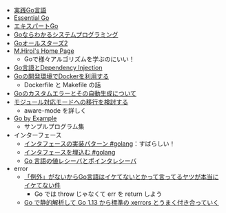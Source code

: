 - [実践Go言語](http://golang.jp/effective_go)
- [Essential Go](https://www.programming-books.io/essential/go/)
- [エキスパートGo](https://www.slideshare.net/takuyaueda967/go-77689475)
- [Goならわかるシステムプログラミング](http://ascii.jp/elem/000/001/235/1235262/)
- [Goオールスターズ2](https://godgarden.goat.me/3CEfvK8z)
- [M.Hiroi's Home Page](http://www.geocities.jp/m_hiroi/golang/)
  - Goで様々アルゴリズムを学ぶのにいい！
- [Go言語とDependency Injection](https://recruit-tech.co.jp/blog/2017/12/11/go_dependency_injection/)
- [Goの開発環境でDockerを利用する](https://qiita.com/theoden9014/items/92c598d6662bd6c6b194)
  - Dockerfile と Makefile の話
- [Goのカスタムエラーとその自動生成について](http://akito0107.hatenablog.com/entry/2018/12/14/112717)
- [モジュール対応モードへの移行を検討する](https://text.baldanders.info/golang/go-module-aware-mode/)
  - aware-mode を詳しく
- [Go by Example](https://oohira.github.io/gobyexample-jp/)
  - サンプルプログラム集
- インターフェース
  - [インタフェースの実装パターン #golang](https://qiita.com/tenntenn/items/eac962a49c56b2b15ee8)：すばらしい！
  - [インタフェースを埋込む #golang](https://qiita.com/tenntenn/items/bba69d84a1e0b67c4db8)
  - [Go 言語の値レシーバとポインタレシーバ](https://skatsuta.github.io/2015/12/29/value-receiver-pointer-receiver/)
- error
  - [「例外」がないからGo言語はイケてないとかって言ってるヤツが本当にイケてない件](https://qiita.com/Maki-Daisuke/items/80cbc26ca43cca3de4e4)
    - Go では throw じゃなくて err を return しよう
  - [Go で静的解析して Go 1.13 から標準の xerrors とうまく付き合っていく](https://qiita.com/sachaos/items/f6b3e66931d7f73dd68d)